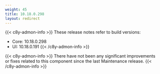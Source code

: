 ```yaml
---
weight: 45
title: 10.18.0.298
layout: redirect
---
```


{{< c8y-admon-info >}}
These release notes refer to build versions:
- Core: 10.18.0.298
- UI: 10.18.0.191
{{< /c8y-admon-info >}}

{{< c8y-admon-info >}}
There have not been any significant improvements or fixes related to this component since the last Maintenance release.
{{< /c8y-admon-info >}}
